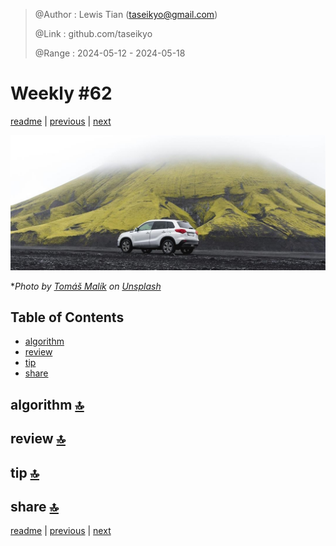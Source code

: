 > @Author  : Lewis Tian (taseikyo@gmail.com)
>
> @Link    : github.com/taseikyo
>
> @Range   : 2024-05-12 - 2024-05-18

# Weekly #62

[readme](../README.md) | [previous](202405W1.md) | [next](202405W3.md)

![](../images/2024/05/tomas-malik-XhyMBMUCstA-unsplash.jpg "Weekly #62")

\**Photo by [Tomáš Malík](https://unsplash.com/@malcoo) on [Unsplash](https://unsplash.com/photos/a-car-is-parked-in-front-of-a-mountain-XhyMBMUCstA?utm_content=creditCopyText)*

## Table of Contents

- [algorithm](#algorithm-)
- [review](#review-)
- [tip](#tip-)
- [share](#share-)

## algorithm [🔝](#weekly-62)

## review [🔝](#weekly-62)

## tip [🔝](#weekly-62)

## share [🔝](#weekly-62)

[readme](../README.md) | [previous](202405W1.md) | [next](202405W3.md)
